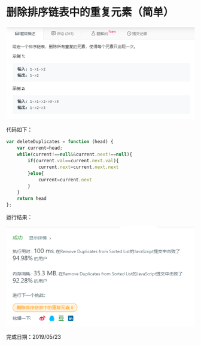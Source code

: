 # 删除排序链表中的重复元素（简单）

![删除排序链表中的重复元素题目](./pic/删除排序链表中的重复元素题目.png)

代码如下：

``` javascript
var deleteDuplicates = function (head) {
    var current=head;
    while(current!==null&&current.next!==null){
        if(current.val==current.next.val){
            current.next=current.next.next
        }else{
            current=current.next
        }
    }
    return head
};
```

运行结果：

![删除排序链表中的重复元素结果](./pic/删除排序链表中的重复元素结果.png)

完成日期：2019/05/23
